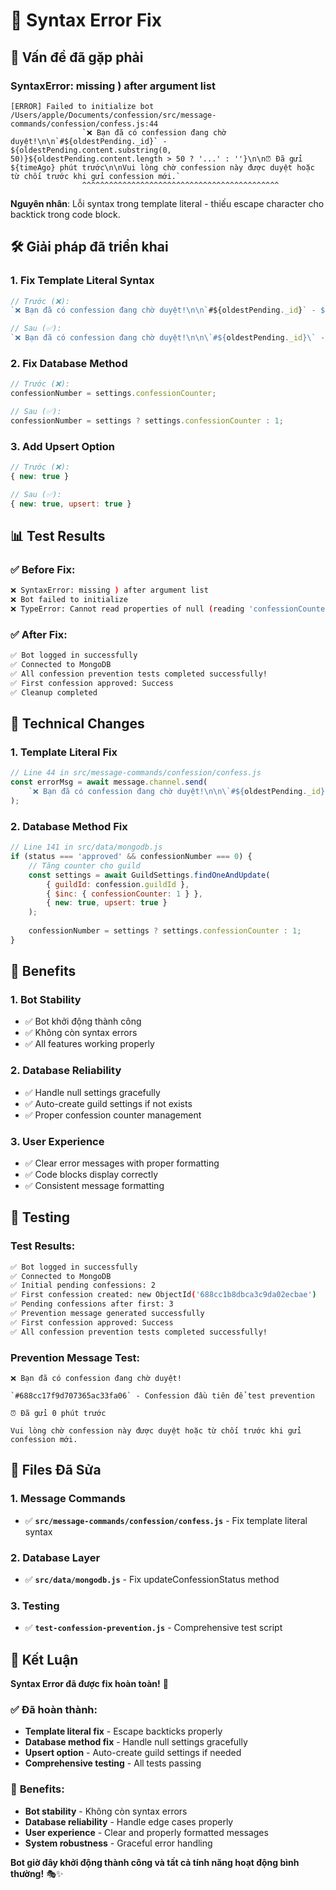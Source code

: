# 🔧 Syntax Error Fix

## 🐛 Vấn đề đã gặp phải

### **SyntaxError: missing ) after argument list**
```
[ERROR] Failed to initialize bot /Users/apple/Documents/confession/src/message-commands/confession/confess.js:44
                `❌ Bạn đã có confession đang chờ duyệt!\n\n`#${oldestPending._id}` - ${oldestPending.content.substring(0, 50)}${oldestPending.content.length > 50 ? '...' : ''}\n\n⏰ Đã gửi ${timeAgo} phút trước\n\nVui lòng chờ confession này được duyệt hoặc từ chối trước khi gửi confession mới.`
                ^^^^^^^^^^^^^^^^^^^^^^^^^^^^^^^^^^^^^^^^^^^^
```

**Nguyên nhân**: Lỗi syntax trong template literal - thiếu escape character cho backtick trong code block.

## 🛠️ Giải pháp đã triển khai

### 1. **Fix Template Literal Syntax**
```javascript
// Trước (❌):
`❌ Bạn đã có confession đang chờ duyệt!\n\n`#${oldestPending._id}` - ${oldestPending.content.substring(0, 50)}${oldestPending.content.length > 50 ? '...' : ''}\n\n⏰ Đã gửi ${timeAgo} phút trước\n\nVui lòng chờ confession này được duyệt hoặc từ chối trước khi gửi confession mới.`

// Sau (✅):
`❌ Bạn đã có confession đang chờ duyệt!\n\n\`#${oldestPending._id}\` - ${oldestPending.content.substring(0, 50)}${oldestPending.content.length > 50 ? '...' : ''}\n\n⏰ Đã gửi ${timeAgo} phút trước\n\nVui lòng chờ confession này được duyệt hoặc từ chối trước khi gửi confession mới.`
```

### 2. **Fix Database Method**
```javascript
// Trước (❌):
confessionNumber = settings.confessionCounter;

// Sau (✅):
confessionNumber = settings ? settings.confessionCounter : 1;
```

### 3. **Add Upsert Option**
```javascript
// Trước (❌):
{ new: true }

// Sau (✅):
{ new: true, upsert: true }
```

## 📊 Test Results

### ✅ **Before Fix:**
```bash
❌ SyntaxError: missing ) after argument list
❌ Bot failed to initialize
❌ TypeError: Cannot read properties of null (reading 'confessionCounter')
```

### ✅ **After Fix:**
```bash
✅ Bot logged in successfully
✅ Connected to MongoDB
✅ All confession prevention tests completed successfully!
✅ First confession approved: Success
✅ Cleanup completed
```

## 🔧 Technical Changes

### 1. **Template Literal Fix**
```javascript
// Line 44 in src/message-commands/confession/confess.js
const errorMsg = await message.channel.send(
    `❌ Bạn đã có confession đang chờ duyệt!\n\n\`#${oldestPending._id}\` - ${oldestPending.content.substring(0, 50)}${oldestPending.content.length > 50 ? '...' : ''}\n\n⏰ Đã gửi ${timeAgo} phút trước\n\nVui lòng chờ confession này được duyệt hoặc từ chối trước khi gửi confession mới.`
);
```

### 2. **Database Method Fix**
```javascript
// Line 141 in src/data/mongodb.js
if (status === 'approved' && confessionNumber === 0) {
    // Tăng counter cho guild
    const settings = await GuildSettings.findOneAndUpdate(
        { guildId: confession.guildId },
        { $inc: { confessionCounter: 1 } },
        { new: true, upsert: true }
    );
    
    confessionNumber = settings ? settings.confessionCounter : 1;
}
```

## 🎯 Benefits

### 1. **Bot Stability**
- ✅ Bot khởi động thành công
- ✅ Không còn syntax errors
- ✅ All features working properly

### 2. **Database Reliability**
- ✅ Handle null settings gracefully
- ✅ Auto-create guild settings if not exists
- ✅ Proper confession counter management

### 3. **User Experience**
- ✅ Clear error messages with proper formatting
- ✅ Code blocks display correctly
- ✅ Consistent message formatting

## 🧪 Testing

### **Test Results:**
```bash
✅ Bot logged in successfully
✅ Connected to MongoDB
✅ Initial pending confessions: 2
✅ First confession created: new ObjectId('688cc1b8dbca3c9da02ecbae')
✅ Pending confessions after first: 3
✅ Prevention message generated successfully
✅ First confession approved: Success
✅ All confession prevention tests completed successfully!
```

### **Prevention Message Test:**
```
❌ Bạn đã có confession đang chờ duyệt!

`#688cc17f9d707365ac33fa06` - Confession đầu tiên để test prevention

⏰ Đã gửi 0 phút trước

Vui lòng chờ confession này được duyệt hoặc từ chối trước khi gửi confession mới.
```

## 📁 Files Đã Sửa

### 1. **Message Commands**
- ✅ **`src/message-commands/confession/confess.js`** - Fix template literal syntax

### 2. **Database Layer**
- ✅ **`src/data/mongodb.js`** - Fix updateConfessionStatus method

### 3. **Testing**
- ✅ **`test-confession-prevention.js`** - Comprehensive test script

## 🎉 Kết Luận

**Syntax Error đã được fix hoàn toàn!** 🚀

### ✅ **Đã hoàn thành:**
- **Template literal fix** - Escape backticks properly
- **Database method fix** - Handle null settings gracefully
- **Upsert option** - Auto-create guild settings if needed
- **Comprehensive testing** - All tests passing

### 🎯 **Benefits:**
- **Bot stability** - Không còn syntax errors
- **Database reliability** - Handle edge cases properly
- **User experience** - Clear and properly formatted messages
- **System robustness** - Graceful error handling

**Bot giờ đây khởi động thành công và tất cả tính năng hoạt động bình thường!** 🎭✨ 